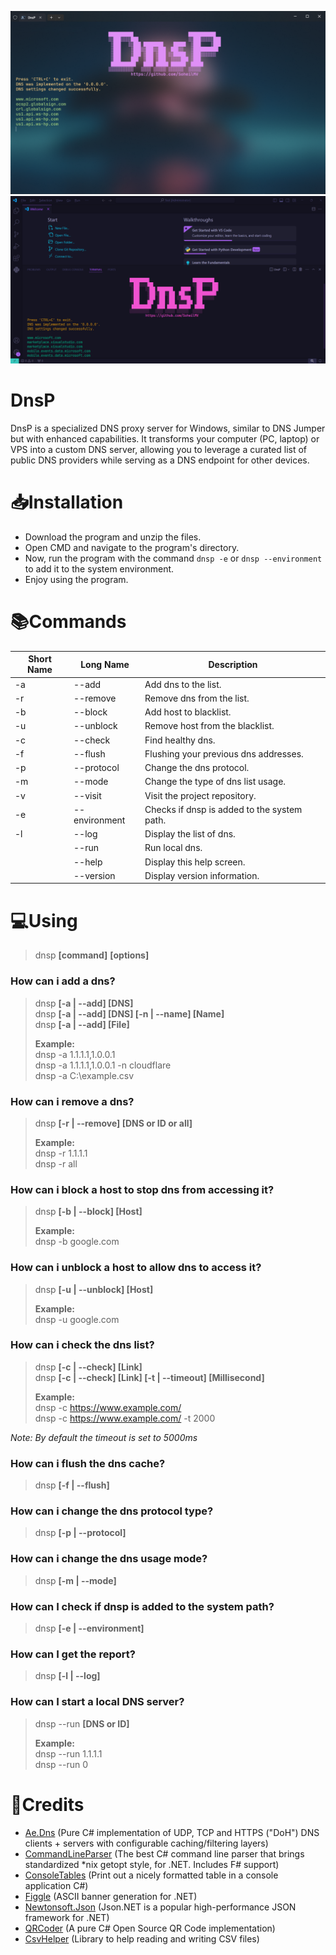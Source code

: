 ![DnsP](Images/dnsp.png)
![DnsP](Images/vscode.png)

# DnsP
DnsP is a specialized DNS proxy server for Windows, similar to DNS Jumper but with enhanced capabilities. It transforms your computer (PC, laptop) or VPS into a custom DNS server, allowing you to leverage a curated list of public DNS providers while serving as a DNS endpoint for other devices.

# :inbox_tray:Installation
* Download the program and unzip the files. 
* Open CMD and navigate to the program's directory. 
* Now, run the program with the command `dnsp -e` or `dnsp --environment` to add it to the system environment. 
* Enjoy using the program.

# :books:Commands
| Short Name | Long Name     | Description                                 |
|------------|---------------|---------------------------------------------|
| -a         | --add         | Add dns to the list.                        |
| -r         | --remove      | Remove dns from the list.                   |
| -b         | --block       | Add host to blacklist.                      |
| -u         | --unblock     | Remove host from the blacklist.             |
| -c         | --check       | Find healthy dns.                           |
| -f         | --flush       | Flushing your previous dns addresses.       |
| -p         | --protocol    | Change the dns protocol.                    |
| -m         | --mode        | Change the type of dns list usage.          |
| -v         | --visit       | Visit the project repository.               |
| -e         | --environment | Checks if dnsp is added to the system path. |
| -l         | --log         | Display the list of dns.                    |
|            | --run         | Run local dns.                              |
|            | --help        | Display this help screen.                   |
|            | --version     | Display version information.                |

# :computer:Using
> dnsp **[command]** **[options]**

### How can i add a dns?
> dnsp **[-a | --add] [DNS]**  
> dnsp **[-a | --add] [DNS] [-n | --name] [Name]**    
> dnsp **[-a | --add] [File]**
>
> **Example:**  
> dnsp -a 1.1.1.1,1.0.0.1   
> dnsp -a 1.1.1.1,1.0.0.1 -n cloudflare    
> dnsp -a C:\example.csv    

### How can i remove a dns?
> dnsp **[-r | --remove] [DNS or ID or all]**  
>
>
> **Example:**  
> dnsp -r 1.1.1.1    
> dnsp -r all    

### How can i block a host to stop dns from accessing it?
> dnsp **[-b | --block] [Host]**  
>
> **Example:**  
> dnsp -b google.com

### How can i unblock a host to allow dns to access it?
> dnsp **[-u | --unblock] [Host]**  
>
> **Example:**  
> dnsp -u google.com

### How can i check the dns list?
> dnsp **[-c | --check] [Link]**  
> dnsp **[-c | --check] [Link] [-t | --timeout] [Millisecond]**  
>
> **Example:**  
> dnsp -c https://www.example.com/  
> dnsp -c https://www.example.com/ -t 2000

*Note: By default the timeout is set to 5000ms*

### How can i flush the dns cache?
> dnsp **[-f | --flush]**    

### How can i change the dns protocol type?
> dnsp **[-p | --protocol]**

### How can i change the dns usage mode?
> dnsp **[-m | --mode]**

### How can I check if dnsp is added to the system path?
> dnsp **[-e | --environment]**  

### How can I get the report?
> dnsp **[-l | --log]**  

### How can I start a local DNS server?
> dnsp --run **[DNS or ID]**  
>
> **Example:**  
> dnsp --run 1.1.1.1  
> dnsp --run 0

# :bookmark:Credits
- [Ae.Dns](https://github.com/alanedwardes/Ae.Dns) (Pure C# implementation of UDP, TCP and HTTPS ("DoH") DNS clients + servers with configurable caching/filtering layers)
- [CommandLineParser](https://github.com/commandlineparser/commandline) (The best C# command line parser that brings standardized *nix getopt style, for .NET. Includes F# support)
- [ConsoleTables](https://github.com/khalidabuhakmeh/ConsoleTables) (Print out a nicely formatted table in a console application C#)
- [Figgle](https://github.com/drewnoakes/figgle) (ASCII banner generation for .NET)
- [Newtonsoft.Json](https://github.com/JamesNK/Newtonsoft.Json) (Json.NET is a popular high-performance JSON framework for .NET)
- [QRCoder](https://github.com/codebude/QRCoder) (A pure C# Open Source QR Code implementation)
- [CsvHelper](https://github.com/JoshClose/CsvHelper) (Library to help reading and writing CSV files)